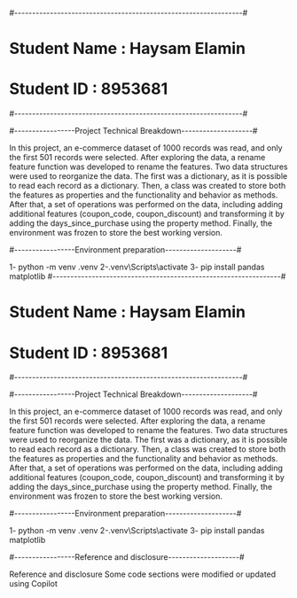 #----------------------------------------------------------------#
#  Student Name : Haysam Elamin                                  #
#  Student ID   : 8953681                                        #
#----------------------------------------------------------------#

#-----------------Project Technical Breakdown--------------------#

In this project, an e-commerce dataset of 1000 records was read, and only
 the first 501 records were selected. After exploring the data, a rename 
feature function was developed to rename the features. Two data structures 
were used to reorganize the data. The first was a dictionary, as it is possible
to read each record as a dictionary. Then, a class was created to store both the 
features as properties and the functionality and behavior as methods. After that, 
a set of operations was performed on the data, including adding additional features 
(coupon_code, coupon_discount) and transforming it by adding the days_since_purchase 
using the property method. Finally, the environment was frozen to store the best 
working version.


#-----------------Environment preparation--------------------#


1- python -m venv .venv
2-.venv\Scripts\activate
3- pip install pandas matplotlib
#----------------------------------------------------------------#
#  Student Name : Haysam Elamin                                  #
#  Student ID   : 8953681                                        #
#----------------------------------------------------------------#

#-----------------Project Technical Breakdown--------------------#

In this project, an e-commerce dataset of 1000 records was read, and only
 the first 501 records were selected. After exploring the data, a rename 
feature function was developed to rename the features. Two data structures 
were used to reorganize the data. The first was a dictionary, as it is possible
to read each record as a dictionary. Then, a class was created to store both the 
features as properties and the functionality and behavior as methods. After that, 
a set of operations was performed on the data, including adding additional features 
(coupon_code, coupon_discount) and transforming it by adding the days_since_purchase 
using the property method. Finally, the environment was frozen to store the best 
working version.


#-----------------Environment preparation--------------------#


1- python -m venv .venv
2-.venv\Scripts\activate
3- pip install pandas matplotlib


#-----------------Reference and disclosure--------------------#

Reference and disclosure Some code sections were modified or updated using Copilot